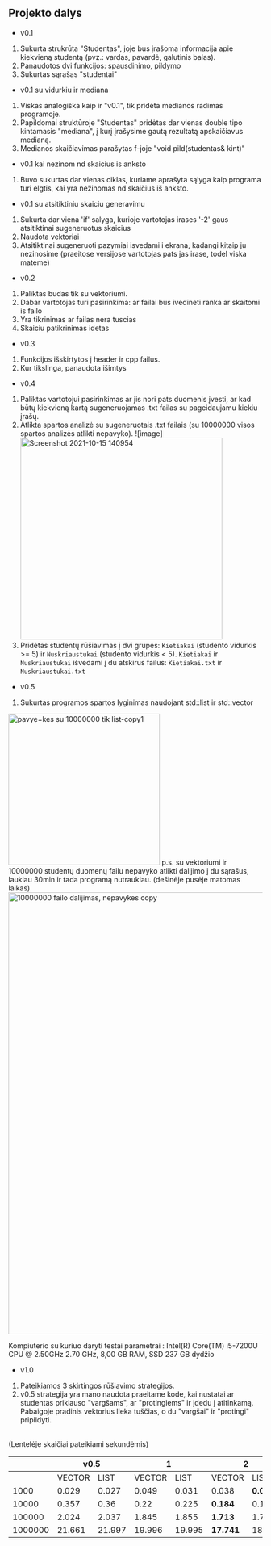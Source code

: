 ## Projekto dalys
* v0.1
1. Sukurta strukrūta "Studentas", joje bus įrašoma informacija apie kiekvieną studentą (pvz.: vardas, pavardė, galutinis balas).
2. Panaudotos dvi funkcijos: spausdinimo, pildymo
3. Sukurtas sąrašas "studentai"

* v0.1 su vidurkiu ir mediana
1. Viskas analogiška kaip ir "v0.1", tik pridėta medianos radimas programoje.
2. Papildomai struktūroje "Studentas" pridėtas dar vienas double tipo kintamasis "mediana", į kurį įrašysime gautą rezultatą apskaičiavus medianą.
3. Medianos skaičiavimas parašytas f-joje "void pild(studentas& kint)"

* v0.1 kai nezinom nd skaicius is anksto
1. Buvo sukurtas dar vienas ciklas, kuriame aprašyta sąlyga kaip programa turi elgtis, kai yra nežinomas nd skaičius iš anksto.

* v0.1 su atsitiktiniu skaiciu generavimu
1. Sukurta dar viena 'if' salyga, kurioje vartotojas irases '-2' gaus atsitiktinai sugeneruotus skaicius
2. Naudota vektoriai
3. Atsitiktinai sugeneruoti pazymiai isvedami i ekrana, kadangi kitaip ju nezinosime (praeitose versijose vartotojas pats jas irase, todel viska mateme)

* v0.2
1. Paliktas budas tik su vektoriumi.
2. Dabar vartotojas turi pasirinkima: ar failai bus ivedineti ranka ar skaitomi is failo
3. Yra tikrinimas ar failas nera tuscias
4. Skaiciu patikrinimas idetas

* v0.3
1. Funkcijos išskirtytos į header ir cpp failus.
2. Kur tikslinga, panaudota išimtys

* v0.4
1. Paliktas vartotojui pasirinkimas ar jis nori pats duomenis įvesti, ar kad būtų kiekvieną kartą sugeneruojamas .txt failas su pageidaujamu kiekiu įrašų.
2. Atlikta spartos analizė su sugeneruotais .txt failais (su 10000000 visos spartos analizės atlikti nepavyko).
![image]<img width="400" alt="Screenshot 2021-10-15 140954" src="https://user-images.githubusercontent.com/90323260/137480410-43b488e4-90e8-438f-a4cf-48d732f38380.png">
3. Pridėtas studentų rūšiavimas į dvi grupes: `Kietiakai` (studento vidurkis >= 5) ir `Nuskriaustukai` (studento vidurkis < 5). `Kietiakai` ir `Nuskriaustukai` išvedami į du atskirus failus: `Kietiakai.txt` ir `Nuskriaustukai.txt`

* v0.5
1. Sukurtas programos spartos lyginimas naudojant std::list ir std::vector 
<img width="300" alt="pavye=kes su 10000000  tik list-copy1" src="https://user-images.githubusercontent.com/90323260/141202079-5c263f6a-d6c2-4d1d-aeee-80268c94a308.png">
p.s. su vektoriumi ir 10000000 studentų duomenų failu nepavyko atlikti dalijimo į du sąrašus, laukiau 30min ir tada programą nutraukiau. (dešinėje pusėje matomas laikas)
<img width="876" alt="10000000 failo dalijimas, nepavykes copy" src="https://user-images.githubusercontent.com/90323260/141202801-dbb2c170-3dc4-4c6c-9c2c-2848354f95ed.png">


Kompiuterio su kuriuo daryti testai parametrai : Intel(R) Core(TM) i5-7200U CPU @ 2.50GHz   2.70 GHz, 8,00 GB RAM, SSD 237 GB dydžio

* v1.0
1. Pateikiamos 3 skirtingos rūšiavimo strategijos.
2. v0.5 strategija yra mano naudota praeitame kode, kai nustatai ar studentas priklauso "vargšams", ar "protingiems" ir įdedu į atitinkamą. Pabaigoje pradinis vektorius lieka tuščias, o du "vargšai" ir "protingi" pripildyti.

<BR>
(Lentelėje skaičiai pateikiami sekundėmis)
<table>
<thead>
  <tr>
    <th></th>
    <th colspan="2">v0.5</th>
    <th colspan="2">1</th>
    <th colspan="2">2</th>
  </tr>
</thead>
<tbody>
  <tr>
    <td></td>
    <td>VECTOR</td>
    <td>LIST</td>
    <td>VECTOR</td>
    <td>LIST</td>
    <td>VECTOR</td>
    <td>LIST</td>
  </tr>
  <tr>
    <td>1000</td>
    <td>0.029</td>
    <td>0.027</td>
    <td>0.049</td>
    <td>0.031</td>
    <td>0.038</td>
    <td><b>0.026</b></td>
  </tr>
  <tr>
    <td>10000</td>
    <td>0.357</td>
    <td>0.36</td>
    <td>0.22</td>
    <td>0.225</td>
    <td><b>0.184</b></td>
    <td>0.196</td>
  </tr>
  <tr>
    <td>100000</td>
    <td>2.024</td>
    <td>2.037</td>
    <td>1.845</td>
    <td>1.855</td>
    <td><b>1.713</b></td>
    <td>1.756</td>
  </tr>
  <tr>
    <td>1000000</td>
    <td>21.661</td>
    <td>21.997</td>
    <td>19.996</td>
    <td>19.995</td>
    <td><b>17.741</b></td>
    <td>18.196</td>
  </tr>
</tbody>
</table>
